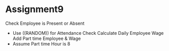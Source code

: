 # Assignment9

Check Employee is
Present or Absent
- Use ((RANDOM)) for Attendance
Check
Calculate Daily
Employee Wage
Add Part time
Employee & Wage
- Assume Part time Hour is 8
